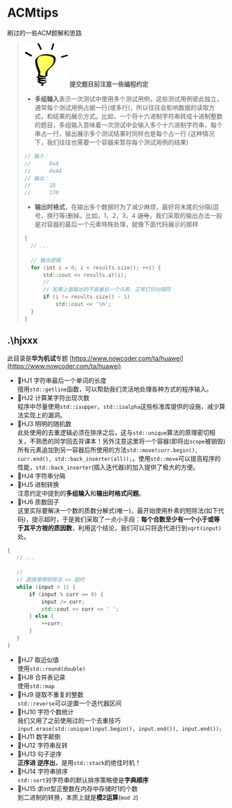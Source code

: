 # ACMtips
刷过的一些ACM题解和思路

> ![test](./misc/tips.png) **提交题目前注意一些编程约定**
> - **多组输入**表示一次测试中使用多个测试用例，这些测试用例彼此独立，通常每个测试用例占据一行(或多行)，所以往往会影响数据的读取方式，和结果的展示方式。比如，一个将十六进制字符串转成十进制整数的题目，多组输入意味着一次测试中会输入多个十六进制字符串，每个串占一行，输出展示多个测试结果时同样也是每个占一行 (这种情况下，我们往往也需要一个容器来暂存每个测试用例的结果) <br>
> ```cpp
> // 输入：
> //      0xA 
> //      0xAA 
> // 输出：
> //      10 
> //      170 
> ```
> - **输出时格式**，在输出多个数据时为了减少麻烦，最好将末尾的分隔(逗号、换行等)删掉。比如，1，2，3，4 <s>逗号</s>，我们采取的输出办法一般是对容器的最后一个元素特殊处理，就像下面代码展示的那样
> ```cpp
> {
> 	// ...
> 
> 	// 输出逻辑
> 	for (int i = 0; i < results.size(); ++i) {
> 		std::cout << results.at(i);
> 		//
> 		// 如果上面输出的不是最后一个元素，正常打印分隔符
> 		if (i != results.size() - 1)
> 			std::cout << '\n';
> 	}
> }	
> ```

## .\hjxxx
此目录是**华为机试**专题 [https://www.nowcoder.com/ta/huawei](https://www.nowcoder.com/ta/huawei)
 - 🔹HJ1  字符串最后一个单词的长度 <br>
 擅用`std::getline`函数，可以帮助我们灵活地处理各种方式的程序输入。
 - 🔹HJ2	计算某字符出现次数 <br>
 程序中尽量使用`std::isupper`、`std::isalpha`这些标准库提供的设施，减少算法实现上的漏洞。
 - 🔹HJ3	明明的随机数 <br>	
 此处使用的去重逻辑必须在排序之后，这与`std::unique`算法的原理密切相关，不熟悉的同学回去背课本！另外注意这里将一个容器(即将出`scope`被销毁)所有元素追加到另一容器后所使用的方法`std::move(curr.begin(), curr.end(), std::back_inserter(all));`。使用`std::move`可以提高程序的性能，`std::back_inserter`(插入迭代器)的加入提供了极大的方便。
 - 🔹HJ4	字符串分隔 <br>
 - 🔹HJ5	进制转换 <br>
 注意约定中提到的**多组输入**和**输出时格式问题**。
 - 🔹HJ6	质数因子 <br>
 这里实际要解决一个数的质数分解式(唯一)，最开始使用朴素的短除法(如下代码)，提示超时，于是我们采取了一点小手段：**每个合数至少有一个小于或等于其平方根的质因数**，利用这个结论，我们可以只将迭代进行到`sqrt(input)`处。
 ```cpp
 {
    // ...

    //
    // 直接使用短除法 => 超时
    while (input > 1) {
        if (input % curr == 0) {
            input /= curr;
            std::cout << curr << ' ';
        } else {
            ++curr;
        }
    }
 }
 ```
 - 🔹HJ7	取近似值 <br>
 使用`std::round(double)`
 - 🔹HJ8	合并表记录 <br>
 使用`std::map`
 - 🔹HJ9	提取不重复的整数 <br>
 `std::reverse`可以逆置一个迭代器区间
 - 🔹HJ10	字符个数统计 <br>
 我们又用了之前使用过的一个去重技巧`input.erase(std::unique(input.begin(), input.end()), input.end());`
 - 🔹HJ11	数字颠倒 <br>
 - 🔹HJ12	字符串反转 <br>
 - 🔹HJ13	句子逆序 <br>
 **正序进 逆序出**，是用`std::stack`的绝佳时机！
 - 🔹HJ14	字符串排序 <br>
 `std::sort`对字符串的默认排序策略便是**字典顺序**
 - 🔹HJ15	求int型正整数在内存中存储时1的个数 <br>
 到二进制的转换，本质上就是**模2运算**(`mod 2`)